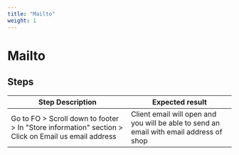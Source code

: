 ```yaml
---
title: "Mailto"
weight: 1
---
```


# Mailto
## Steps
| Step Description | Expected result |
| ----- | ----- |
| Go to FO > Scroll down to footer > In "Store information" section > Click on Email us email address | Client email will open and you will be able to send an email with email address of shop |
